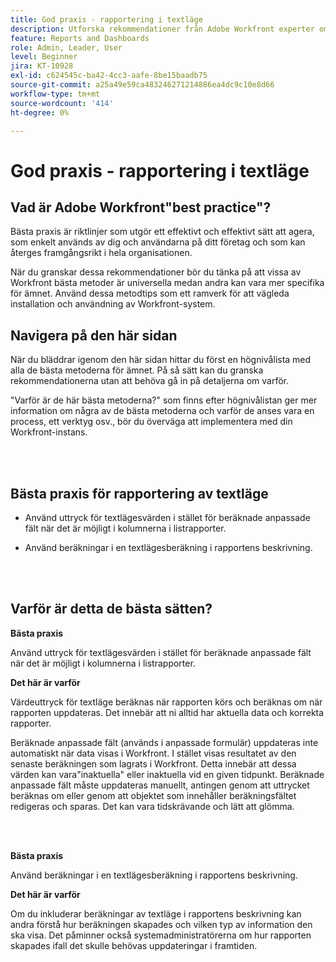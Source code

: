 ```yaml
---
title: God praxis - rapportering i textläge
description: Utforska rekommendationer från Adobe Workfront experter om hur man ställer in, hanterar och använder Workfront textlägesrapportering.
feature: Reports and Dashboards
role: Admin, Leader, User
level: Beginner
jira: KT-10928
exl-id: c624545c-ba42-4cc3-aafe-8be15baadb75
source-git-commit: a25a49e59ca483246271214886ea4dc9c10e8d66
workflow-type: tm+mt
source-wordcount: '414'
ht-degree: 0%

---
```


# God praxis - rapportering i textläge

## Vad är Adobe Workfront&quot;best practice&quot;?

Bästa praxis är riktlinjer som utgör ett effektivt och effektivt sätt att agera, som enkelt används av dig och användarna på ditt företag och som kan återges framgångsrikt i hela organisationen.

När du granskar dessa rekommendationer bör du tänka på att vissa av Workfront bästa metoder är universella medan andra kan vara mer specifika för ämnet. Använd dessa metodtips som ett ramverk för att vägleda installation och användning av Workfront-system.

## Navigera på den här sidan

När du bläddrar igenom den här sidan hittar du först en högnivålista med alla de bästa metoderna för ämnet. På så sätt kan du granska rekommendationerna utan att behöva gå in på detaljerna om varför.

&quot;Varför är de här bästa metoderna?&quot; som finns efter högnivålistan ger mer information om några av de bästa metoderna och varför de anses vara en process, ett verktyg osv., bör du överväga att implementera med din Workfront-instans.

</br>
</br>

## Bästa praxis för rapportering av textläge

* Använd uttryck för textlägesvärden i stället för beräknade anpassade fält när det är möjligt i kolumnerna i listrapporter.

* Använd beräkningar i en textlägesberäkning i rapportens beskrivning.

</br>
</br>

## Varför är detta de bästa sätten?

**Bästa praxis**

Använd uttryck för textlägesvärden i stället för beräknade anpassade fält när det är möjligt i kolumnerna i listrapporter.



**Det här är varför**

Värdeuttryck för textläge beräknas när rapporten körs och beräknas om när rapporten uppdateras. Det innebär att ni alltid har aktuella data och korrekta rapporter.



Beräknade anpassade fält (används i anpassade formulär) uppdateras inte automatiskt när data visas i Workfront. I stället visas resultatet av den senaste beräkningen som lagrats i Workfront. Detta innebär att dessa värden kan vara&quot;inaktuella&quot; eller inaktuella vid en given tidpunkt. Beräknade anpassade fält måste uppdateras manuellt, antingen genom att uttrycket beräknas om eller genom att objektet som innehåller beräkningsfältet redigeras och sparas. Det kan vara tidskrävande och lätt att glömma.


</br>
</br>

**Bästa praxis**

Använd beräkningar i en textlägesberäkning i rapportens beskrivning.



**Det här är varför**

Om du inkluderar beräkningar av textläge i rapportens beskrivning kan andra förstå hur beräkningen skapades och vilken typ av information den ska visa. Det påminner också systemadministratörerna om hur rapporten skapades ifall det skulle behövas uppdateringar i framtiden.
